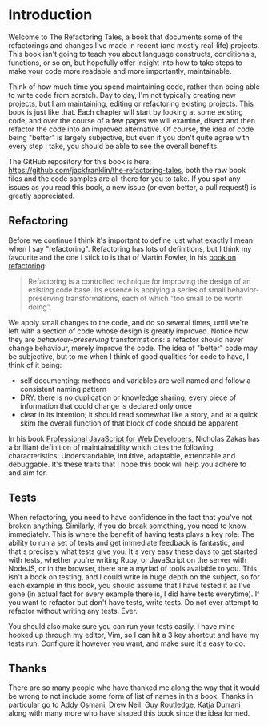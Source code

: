 # Introduction

Welcome to The Refactoring Tales, a book that documents some of the refactorings and changes I've made in recent (and mostly real-life) projects. This book isn't going to teach you about language constructs, conditionals, functions, or so on, but hopefully offer insight into how to take steps to make your code more readable and more importantly, maintainable.

Think of how much time you spend maintaining code, rather than being able to write code from scratch. Day to day, I'm not typically creating new projects, but I am maintaining, editing or refactoring existing projects. This book is just like that. Each chapter will start by looking at some existing code, and over the course of a few pages we will examine, disect and then refactor the code into an improved alternative. Of course, the idea of code being "better" is largely subjective, but even if you don't quite agree with every step I take, you should be able to see the overall benefits.

The GitHub repository for this book is here: https://github.com/jackfranklin/the-refactoring-tales, both the raw book files and the code samples are all there for you to take. If you spot any issues as you read this book, a new issue (or even better, a pull request!) is greatly appreciated.

## Refactoring

Before we continue I think it's important to define just what exactly I mean when I say "refactoring". Refactoring has lots of definitions, but I think my favourite and the one I stick to is that of Martin Fowler, in his [book on refactoring](http://martinfowler.com/books/refactoring.html):

> Refactoring is a controlled technique for improving the design of an existing code base. Its essence is applying a series of small behavior-preserving transformations, each of which "too small to be worth doing". 

We apply small changes to the code, and do so several times, until we're left with a section of code whose design is greatly improved. Notice how they are _behaviour-preserving_ transformations: a refactor should never change behaviour, merely improve the code. The idea of "better" code may be subjective, but to me when I think of good qualities for code to have, I think of it being:

- self documenting: methods and variables are well named and follow a consistent naming pattern
- DRY: there is no duplication or knowledge sharing; every piece of information that could change is declared only once
- clear in its intention; it should read somewhat like a story, and at a quick skim the overall function of that block of code should be apparent

In his book [Professional JavaScript for Web Developers](http://www.wrox.com/WileyCDA/WroxTitle/productCd-0764579088.html), Nicholas Zakas has a brilliant definition of maintainability which cites the following characteristics: Understandable, intuitive, adaptable, extendable and debuggable. It's these traits that I hope this book will help you adhere to and aim for.

## Tests

When refactoring, you need to have confidence in the fact that you've not broken anything. Similarly, if you do break something, you need to know immediately. This is where the benefit of having tests plays a key role. The ability to run a set of tests and get immediate feedback is fantastic, and that's precisely what tests give you. It's very easy these days to get started with tests, whether you're writing Ruby, or JavaScript on the server with NodeJS, or in the browser, there are a myriad of tools available to you. This isn't a book on testing, and I could write in huge depth on the subject, so for each example in this book, you should assume that I have tested it as I've gone (in actual fact for every example there is, I did have tests everytime). If you want to refactor but don't have tests, write tests. Do not ever attempt to refactor without writing any tests. Ever.

You should also make sure you can run your tests easily. I have mine hooked up through my editor, Vim, so I can hit a 3 key shortcut and have my tests run. Configure it however you want, and make sure it's easy to do.

## Thanks

There are so many people who have thanked me along the way that it would be wrong to not include some form of list of names in this book. Thanks in particular go to Addy Osmani, Drew Neil, Guy Routledge, Katja Durrani along with many more who have shaped this book since the idea formed.


